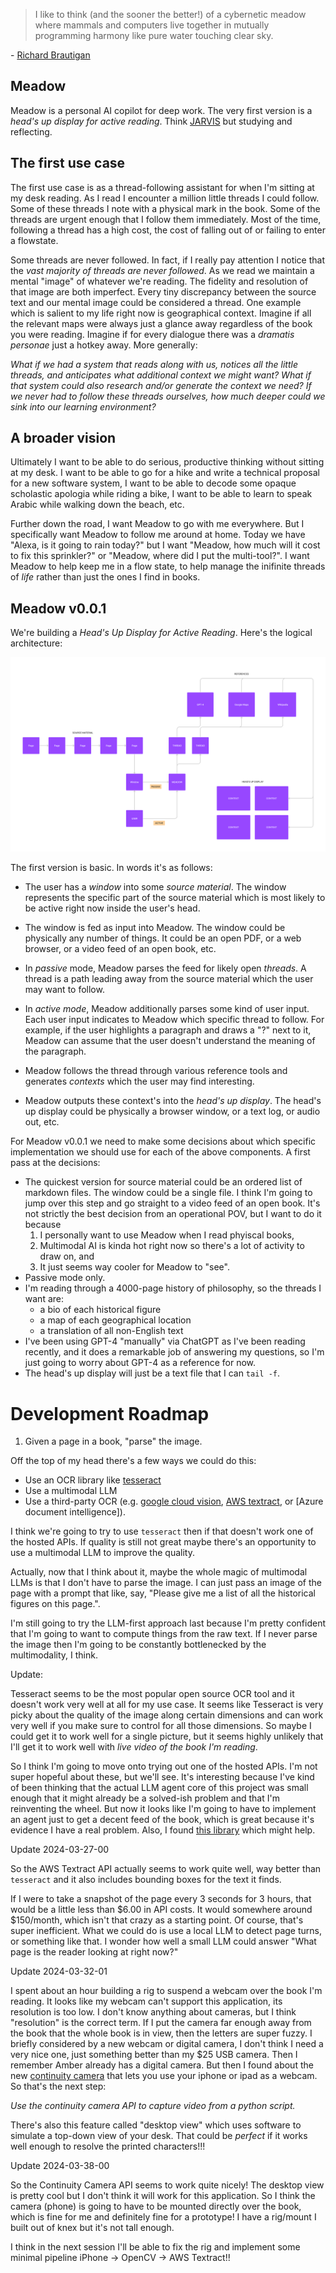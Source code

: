 > I like to think (and
> the sooner the better!)
> of a cybernetic meadow
> where mammals and computers
> live together in mutually
> programming harmony
> like pure water
> touching clear sky. 

\- [Richard Brautigan](https://allpoetry.com/All-Watched-Over-By-Machines-Of-Loving-Grace)

## Meadow

Meadow is a personal AI copilot for deep work. The very first version is a _head's up display for active reading_. Think [JARVIS](https://en.wikipedia.org/wiki/J.A.R.V.I.S.) but studying and reflecting.

## The first use case

The first use case is as a thread-following assistant for when I'm sitting at my desk reading. As I read I encounter a million little threads I could follow. Some of these threads I note with a physical mark in the book. Some of the threads are urgent enough that I follow them immediately. Most of the time, following a thread has a high cost, the cost of falling out of or failing to enter a flowstate.

Some threads are never followed. In fact, if I really pay attention I notice that the _vast majority of threads are never followed_. As we read we maintain a mental "image" of whatever we're reading. The fidelity and resolution of that image are both imperfect. Every tiny discrepancy between the source text and our mental image could be considered a thread. One example which is salient to my life right now is geographical context. Imagine if all the relevant maps were always just a glance away regardless of the book you were reading. Imagine if for every dialogue there was a _dramatis personae_ just a hotkey away. More generally:

_What if we had a system that reads along with us, notices all the little threads, and anticipates what additional context we might want?  What if that system could also research and/or generate the context we need? If we never had to follow these threads ourselves, how much deeper could we sink into our learning environment?_

## A broader vision

Ultimately I want to be able to do serious, productive thinking without sitting at my desk. I want to be able to go for a hike and write a technical proposal for a new software system, I want to be able to decode some opaque scholastic apologia while riding a bike, I want to be able to learn to speak Arabic while walking down the beach, etc.

Further down the road, I want Meadow to go with me everywhere. But I specifically want Meadow to follow me around at home. Today we have "Alexa, is it going to rain today?" but I want "Meadow, how much will it cost to fix this sprinkler?" or "Meadow, where did I put the multi-tool?". I want Meadow to help keep me in a flow state, to help manage the inifinite threads of _life_ rather than just the ones I find in books.

## Meadow v0.0.1

We're building a _Head's Up Display for Active Reading_. Here's the logical architecture:

![Logical Architecture](./assets/meadow-architecture.png)

The first version is basic. In words it's as follows:

- The user has a _window_ into some _source material_. The window represents the specific part of the source material which is most likely to be active right now inside the user's head.
- The window is fed as input into Meadow. The window could be physically any number of things. It could be an open PDF, or a web browser, or a video feed of an open book, etc.

- In _passive_ mode, Meadow parses the feed for likely open _threads_. A thread is a path leading away from the source material which the user may want to follow. 
- In _active mode_, Meadow additionally parses some kind of user input. Each user input indicates to Meadow which specific thread to follow. For example, if the user highlights a paragraph and draws a "?" next to it, Meadow can assume that the user doesn't understand the meaning of the paragraph.
- Meadow follows the thread through various reference tools and generates _contexts_ which the user may find interesting.
- Meadow outputs these context's into the _head's up display_. The head's up display could be physically a browser window, or a text log, or audio out, etc.

For Meadow v0.0.1 we need to make some decisions about which specific implementation we should use for each of the above components. A first pass at the decisions:

- The quickest version for source material could be an ordered list of markdown files. The window could be a single file. I think I'm going to jump over this step and go straight to a video feed of an open book. It's not strictly the best decision from an operational POV, but I want to do it because
  1. I personally want to use Meadow when I read phyiscal books,
  2. Multimodal AI is kinda hot right now so there's a lot of activity to draw on, and
  3. It just seems way cooler for Meadow to "see".
- Passive mode only.
- I'm reading through a 4000-page history of philosophy, so the threads I want are:
  - a bio of each historical figure
  - a map of each geographical location
  - a translation of all non-English text
- I've been using GPT-4 "manually" via ChatGPT as I've been reading recently, and it does a remarkable job of answering my questions, so I'm just going to worry about GPT-4 as a reference for now.
- The head's up display will just be a text file that I can `tail -f`.

# Development Roadmap

1. Given a page in a book, "parse" the image.

Off the top of my head there's a few ways we could do this:

- Use an OCR library like [tesseract](https://github.com/tesseract-ocr/tesseract)
- Use a multimodal LLM
- Use a third-party OCR (e.g. [google cloud vision](https://cloud.google.com/vision/docs/ocr), [AWS textract](https://aws.amazon.com/textract/), or [Azure document intelligence]).

I think we're going to try to use `tesseract` then if that doesn't work one of the hosted APIs. If quality is still not great maybe there's an opportunity to use a multimodal LLM to improve the quality.

Actually, now that I think about it, maybe the whole magic of multimodal LLMs is that I don't have to parse the image. I can just pass an image of the page with a prompt that like, say, "Please give me a list of all the historical figures on this page.".

I'm still going to try the LLM-first approach last because I'm pretty confident that I'm going to want to compute things from the raw text. If I never parse the image then I'm going to be constantly bottlenecked by the multimodality, I think.

Update:

Tesseract seems to be the most popular open source OCR tool and it doesn't work very well at all for my use case. It seems like Tesseract is very picky about the quality of the image along certain dimensions and can work very well if you make sure to control for all those dimensions. So maybe I could get it to work well for a single picture, but it seems highly unlikely that I'll get it to work well with _live video of the book I'm reading_.

So I think I'm going to move onto trying out one of the hosted APIs. I'm not super hopeful about these, but we'll see. It's interesting because I've kind of been thinking that the actual LLM agent core of this project was small enough that it might already be a solved-ish problem and that I'm reinventing the wheel. But now it looks like I'm going to have to implement an agent just to get a decent feed of the book, which is great because it's evidence I have a real problem. Also, I found [this library](https://github.com/mercoa-finance/llm-document-ocr) which might help.


Update 2024-03-27-00

So the AWS Textract API actually seems to work quite well, way better than `tesseract` and it also includes bounding boxes for the text it finds.

If I were to take a snapshot of the page every 3 seconds for 3 hours, that would be a little less than $6.00 in API costs. It would somewhere around $150/month, which isn't that crazy as a starting point. Of course, that's super inefficient. What we could do is use a local LLM to detect page turns, or something like that. I wonder how well a small LLM could answer "What page is the reader looking at right now?"

Update 2024-03-32-01

I spent about an hour building a rig to suspend a webcam over the book I'm reading. It looks like my webcam can't support this application, its resolution is too low. I don't know anything about cameras, but I think "resolution" is the correct term. If I put the camera far enough away from the book that the whole book is in view, then the letters are super fuzzy. I briefly considered by a new webcam or digital camera, I don't think I need a very nice one, just something better than my $25 USB camera. Then I remember Amber already has a digital camera. But then I found about the new [continuity camera](https://support.apple.com/en-us/102546) that lets you use your iphone or ipad as a webcam. So that's the next step:

_Use the continuity camera API to capture video from a python script._

There's also this feature called "desktop view" which uses software to simulate a top-down view of your desk. That could be _perfect_ if it works well enough to resolve the printed characters!!!

Update 2024-03-38-00

So the Continuity Camera API seems to work quite nicely! The desktop view is pretty cool but I don't think it will work for this application. So I think the camera (phone) is going to have to be mounted directly over the book, which is fine for me and definitely fine for a prototype! I have a rig/mount I built out of knex but it's not tall enough.

I think in the next session I'll be able to fix the rig and implement some minimal pipeline iPhone -> OpenCV -> AWS Textract!!